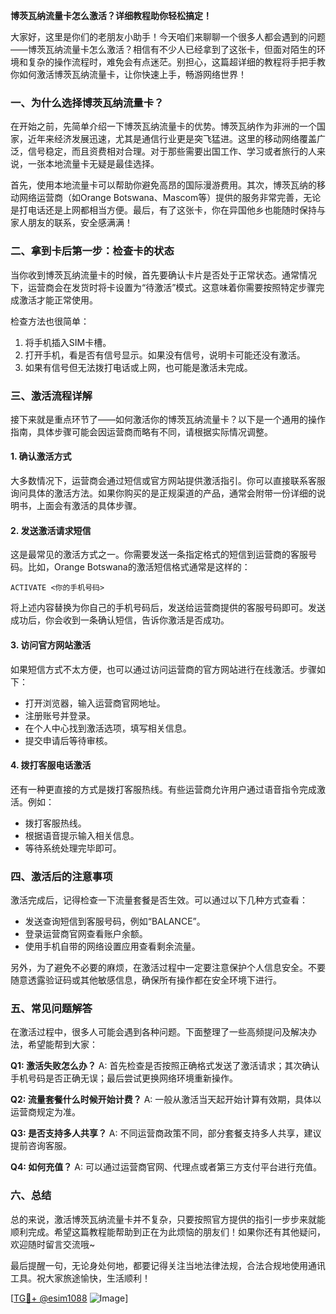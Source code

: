 **博茨瓦纳流量卡怎么激活？详细教程助你轻松搞定！**

大家好，这里是你们的老朋友小助手！今天咱们来聊聊一个很多人都会遇到的问题——博茨瓦纳流量卡怎么激活？相信有不少人已经拿到了这张卡，但面对陌生的环境和复杂的操作流程时，难免会有点迷茫。别担心，这篇超详细的教程将手把手教你如何激活博茨瓦纳流量卡，让你快速上手，畅游网络世界！

### **一、为什么选择博茨瓦纳流量卡？**
在开始之前，先简单介绍一下博茨瓦纳流量卡的优势。博茨瓦纳作为非洲的一个国家，近年来经济发展迅速，尤其是通信行业更是突飞猛进。这里的移动网络覆盖广泛，信号稳定，而且资费相对合理。对于那些需要出国工作、学习或者旅行的人来说，一张本地流量卡无疑是最佳选择。

首先，使用本地流量卡可以帮助你避免高昂的国际漫游费用。其次，博茨瓦纳的移动网络运营商（如Orange Botswana、Mascom等）提供的服务非常完善，无论是打电话还是上网都相当方便。最后，有了这张卡，你在异国他乡也能随时保持与家人朋友的联系，安全感满满！

### **二、拿到卡后第一步：检查卡的状态**
当你收到博茨瓦纳流量卡的时候，首先要确认卡片是否处于正常状态。通常情况下，运营商会在发货时将卡设置为“待激活”模式。这意味着你需要按照特定步骤完成激活才能正常使用。

检查方法也很简单：
1. 将手机插入SIM卡槽。
2. 打开手机，看是否有信号显示。如果没有信号，说明卡可能还没有激活。
3. 如果有信号但无法拨打电话或上网，也可能是激活未完成。

### **三、激活流程详解**
接下来就是重点环节了——如何激活你的博茨瓦纳流量卡？以下是一个通用的操作指南，具体步骤可能会因运营商而略有不同，请根据实际情况调整。

#### **1. 确认激活方式**
大多数情况下，运营商会通过短信或官方网站提供激活指引。你可以直接联系客服询问具体的激活方法。如果你购买的是正规渠道的产品，通常会附带一份详细的说明书，上面会有激活的具体步骤。

#### **2. 发送激活请求短信**
这是最常见的激活方式之一。你需要发送一条指定格式的短信到运营商的客服号码。比如，Orange Botswana的激活短信格式通常是这样的：

```
ACTIVATE <你的手机号码>
```

将上述内容替换为你自己的手机号码后，发送给运营商提供的客服号码即可。发送成功后，你会收到一条确认短信，告诉你激活是否成功。

#### **3. 访问官方网站激活**
如果短信方式不太方便，也可以通过访问运营商的官方网站进行在线激活。步骤如下：
- 打开浏览器，输入运营商官网地址。
- 注册账号并登录。
- 在个人中心找到激活选项，填写相关信息。
- 提交申请后等待审核。

#### **4. 拨打客服电话激活**
还有一种更直接的方式是拨打客服热线。有些运营商允许用户通过语音指令完成激活。例如：
- 拨打客服热线。
- 根据语音提示输入相关信息。
- 等待系统处理完毕即可。

### **四、激活后的注意事项**
激活完成后，记得检查一下流量套餐是否生效。可以通过以下几种方式查看：
- 发送查询短信到客服号码，例如“BALANCE”。
- 登录运营商官网查看账户余额。
- 使用手机自带的网络设置应用查看剩余流量。

另外，为了避免不必要的麻烦，在激活过程中一定要注意保护个人信息安全。不要随意透露验证码或其他敏感信息，确保所有操作都在安全环境下进行。

### **五、常见问题解答**
在激活过程中，很多人可能会遇到各种问题。下面整理了一些高频提问及解决办法，希望能帮到大家：

**Q1: 激活失败怎么办？**
A: 首先检查是否按照正确格式发送了激活请求；其次确认手机号码是否正确无误；最后尝试更换网络环境重新操作。

**Q2: 流量套餐什么时候开始计费？**
A: 一般从激活当天起开始计算有效期，具体以运营商规定为准。

**Q3: 是否支持多人共享？**
A: 不同运营商政策不同，部分套餐支持多人共享，建议提前咨询客服。

**Q4: 如何充值？**
A: 可以通过运营商官网、代理点或者第三方支付平台进行充值。

### **六、总结**
总的来说，激活博茨瓦纳流量卡并不复杂，只要按照官方提供的指引一步步来就能顺利完成。希望这篇教程能帮助到正在为此烦恼的朋友们！如果你还有其他疑问，欢迎随时留言交流哦~

最后提醒一句，无论身处何地，都要记得关注当地法律法规，合法合规地使用通讯工具。祝大家旅途愉快，生活顺利！

[[TG💪+ @esim1088](https://t.me/s/esim1088) ![Image](https://i.postimg.cc/4NQfJmqS/Snipaste-2025-05-13-00-14-12.png)]